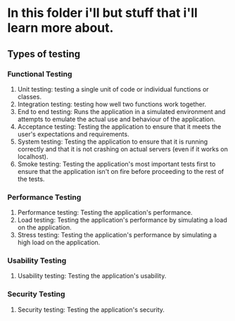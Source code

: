 # In this folder i'll but stuff that i'll learn more about.




## Types of testing
### Functional Testing
1. Unit testing: testing a single unit of code or individual functions or classes.
2. Integration testing: testing how well two functions work together.
3. End to end testing: Runs the application in a simulated environment and attempts to emulate the actual use and behaviour of the application.
4. Acceptance testing: Testing the application to ensure that it meets the user's expectations and requirements.
5. System testing: Testing the application to ensure that it is running correctly and that it is not crashing on actual servers (even if it works on localhost).
6. Smoke testing: Testing the application's most important tests first to ensure that the application isn't on fire before proceeding to the rest of the tests.

### Performance Testing
1. Performance testing: Testing the application's performance.
2. Load testing: Testing the application's performance by simulating a load on the application.
3. Stress testing: Testing the application's performance by simulating a high load on the application.

### Usability Testing
1. Usability testing: Testing the application's usability.

### Security Testing
1. Security testing: Testing the application's security.
